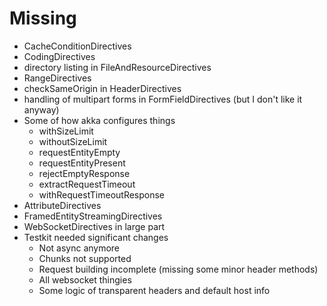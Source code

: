 # Missing

* CacheConditionDirectives
* CodingDirectives
* directory listing in FileAndResourceDirectives
* RangeDirectives
* checkSameOrigin in HeaderDirectives
* handling of multipart forms in FormFieldDirectives (but I don't like it anyway)
* Some of how akka configures things
  * withSizeLimit
  * withoutSizeLimit
  * requestEntityEmpty
  * requestEntityPresent
  * rejectEmptyResponse
  * extractRequestTimeout
  * withRequestTimeoutResponse
* AttributeDirectives
* FramedEntityStreamingDirectives
* WebSocketDirectives in large part
* Testkit needed significant changes
  * Not async anymore
  * Chunks not supported
  * Request building incomplete (missing some minor header methods)
  * All websocket thingies
  * Some logic of transparent headers and default host info